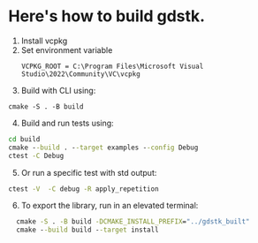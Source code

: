 # Here's how to build gdstk.
1. Install vcpkg
2. Set environment variable
   ```
   VCPKG_ROOT = C:\Program Files\Microsoft Visual Studio\2022\Community\VC\vcpkg
   ```
3. Build with CLI using:
```
cmake -S . -B build
```
4. Build and run tests using:
```cmd
cd build
cmake --build . --target examples --config Debug
ctest -C Debug
```
5. Or run a specific test with std output:
```cmd
ctest -V  -C debug -R apply_repetition 
```

6. To export the library, run in an elevated terminal:
```cmd
  cmake -S . -B build -DCMAKE_INSTALL_PREFIX="../gdstk_built"
  cmake --build build --target install
```

